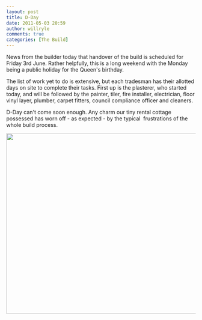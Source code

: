 ```yaml
---
layout: post
title: D-Day
date: 2011-05-03 20:59
author: willryle
comments: true
categories: [The Build]
---
```

News from the builder today that handover of the build is scheduled for Friday 3rd June. Rather helpfully, this is a long weekend with the Monday being a public holiday for the Queen's birthday.

The list of work yet to do is extensive, but each tradesman has their allotted days on site to complete their tasks. First up is the plasterer, who started today, and will be followed by the painter, tiler, fire installer, electrician, floor vinyl layer, plumber, carpet fitters, council compliance officer and cleaners.

D-Day can't come soon enough. Any charm our tiny rental cottage possessed has worn off - as expected - by the typical  frustrations of the whole build process.
<p style="text-align:center;"><a href="http://willryle.files.wordpress.com/2011/05/haircut-2011-05-01-019.jpg" target="_blank"><img class="aligncenter size-full wp-image-617" title="The Build" src="http://willryle.files.wordpress.com/2011/05/haircut-2011-05-01-019.jpg" alt="" width="640" height="480" /></a></p>
